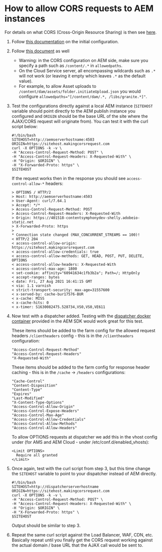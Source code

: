# How to allow CORS requests to AEM instances
For details on what CORS (Cross-Origin Resource Sharing) is then see [here](https://developer.mozilla.org/en-US/docs/Web/HTTP/CORS).

1. Follow [this documentation](https://experienceleague.adobe.com/docs/experience-manager-learn/foundation/security/develop-for-cross-origin-resource-sharing.html?lang=en) on the initial configuration.
2. Follow [this document](https://experienceleague.adobe.com/docs/experience-manager-learn/foundation/security/understand-cross-origin-resource-sharing.html?lang=en) as well
   * Warning: in the CORS configuration on AEM side, make sure you specify a path such as `/content/.*` in `allowedpaths`.
   * On the Cloud Service server, all encompassing wildcards such as `.*` will not work (or leaving it empty which leaves `.*` as the default value).
   * For example, to allow Asset uploads to `/content/dam/assets/folder.initiateUpload.json` you would configure `allowedpaths="[/content/dam/.*, /libs/granite.*]"`.
4. Test the configurations directly against a local AEM instance (`SITEHOST` variable should point directly to the AEM publish instance you configured and `ORIGIN` should be the base URL of the site where the AJAX/CORS request will originate from).  You can test it with the curl script below:
    ```   
    #!/bin/bash
    SITEHOST=http://aemserverhostname:4503
    ORIGIN=https://sitehost.makingcorsrequest.com
    curl -X OPTIONS -k -v \
    -H "Access-Control-Request-Method: POST" \
    -H "Access-Control-Request-Headers: X-Requested-With" \
    -H "Origin: $ORIGIN" \
    -H "X-Forwarded-Proto: https" \
    $SITEHOST
    ```
   If the request works then in the response you should see `access-control-allow-*` headers:
    ```
    > OPTIONS / HTTP/2
    > Host: http://aemserverhostname:4503
    > User-Agent: curl/7.64.1
    > Accept: */*
    > Access-Control-Request-Method: POST
    > Access-Control-Request-Headers: X-Requested-With
    > Origin: https://401518-contentsymphonydev-shelly.adobeio-static.net
    > X-Forwarded-Proto: https
    > 
    * Connection state changed (MAX_CONCURRENT_STREAMS == 100)!
    < HTTP/2 204 
    < access-control-allow-origin: https://sitehost.makingcorsrequest.com
    < access-control-allow-credentials: true
    < access-control-allow-methods: GET, HEAD, POST, PUT, DELETE, OPTIONS
    < access-control-allow-headers: X-Requested-With
    < access-control-max-age: 1800
    < set-cookie: affinity="60941634c1fb3b2a"; Path=/; HttpOnly
    < accept-ranges: bytes
    < date: Fri, 27 Aug 2021 16:41:15 GMT
    < via: 1.1 varnish
    < strict-transport-security: max-age=31557600
    < x-served-by: cache-bur17576-BUR
    < x-cache: MISS
    < x-cache-hits: 0
    < x-timer: S1630082475.528734,VS0,VS0,VE611
    ```
    
4. Now test with a dispatcher added.  Testing with the [dispatcher docker container](https://experienceleague.adobe.com/docs/experience-manager-cloud-service/implementing/content-delivery/disp-overview.html?lang=en) provided in the AEM SDK would work great for this test.

    These items should be added to the farm config for the allowed request headers `/clientheaders` config - this is in the `/clientheaders` configuration:
    ```
    "Access-Control-Request-Method"
    "Access-Control-Request-Headers"
    "X-Requested-With"
    ```
    
    These items should be added to the farm config for response header caching - this is in the `/cache` -> `/headers` configurations:
    ```
    "Cache-Control"
    "Content-Disposition"
    "Content-Type"
    "Expires"
    "Last-Modified"
    "X-Content-Type-Options"
    "Access-Control-Allow-Origin"
    "Access-Control-Expose-Headers"
    "Access-Control-Max-Age"
    "Access-Control-Allow-Credentials"
    "Access-Control-Allow-Methods"
    "Access-Control-Allow-Headers"
    ```
    To allow OPTIONS requests at dispatcher we add this in the vhost config under <Directory /> (for AMS and AEM Cloud - under /etc/conf.d/enabled_vhosts):
    ```
    <Limit OPTIONS>
      Require all granted
    </Limit>
    ```
5. Once again, test with the curl script from step 3, but this time change the `SITEHOST` variable to point to your dispatcher instead of AEM directly.
    ``` 
    #!/bin/bash
    SITEHOST=http://dispatcherserverhostname
    ORIGIN=https://sitehost.makingcorsrequest.com
    curl -X OPTIONS -k -v \
    -H "Access-Control-Request-Method: POST" \
    -H "Access-Control-Request-Headers: X-Requested-With" \
    -H "Origin: $ORIGIN" \
    -H "X-Forwarded-Proto: https" \
    $SITEHOST
    ```
    Output should be similar to step 3.
6. Repeat the same curl script against the Load Balancer, WAF, CDN, etc.  Basically repeat until you finally get the CORS request working against the actual domain / base URL that the AJAX call would be sent to. 

